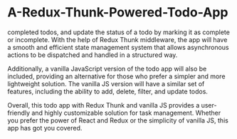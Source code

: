 ﻿# A-Redux-Thunk-Powered-Todo-App


completed todos, and update the status of a todo by marking it as complete or incomplete. With the help of Redux Thunk middleware, the app will have a smooth and efficient state management system that allows asynchronous actions to be dispatched and handled in a structured way.

Additionally, a vanilla JavaScript version of the todo app will also be included, providing an alternative for those who prefer a simpler and more lightweight solution. The vanilla JS version will have a similar set of features, including the ability to add, delete, filter, and update todos.

Overall, this todo app with Redux Thunk and vanilla JS provides a user-friendly and highly customizable solution for task management. Whether you prefer the power of React and Redux or the simplicity of vanilla JS, this app has got you covered.
